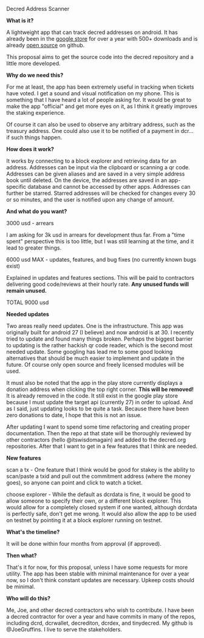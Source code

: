 Decred Address Scanner

**What is it?**

A lightweight app that can track decred addresses on android. It has already been in the [google store](https://play.google.com/store/apps/details?id=com.joegruff.decredaddressscanner) for over a year with 500+ downloads and is already [open source](https://github.com/JoeGruffins/dcraddrscanner) on github.

This proposal aims to get the source code into the decred repository and a little more developed.

**Why do we need this?**

For me at least, the app has been extremely useful in tracking when tickets have voted. I get a sound and visual notification on my phone. This is something that I have heard a lot of people asking for. It would be great to make the app "official" and get more eyes on it, as I think it greatly improves the staking experience.

Of course it can also be used to observe any arbitrary address, such as the treasury address. One could also use it to be notified of a payment in dcr... if such things happen.

**How does it work?**

It works by connecting to a block explorer and retrieving data for an address. Addresses can be input via the clipboard or scanning a qr code. Addresses can be given aliases and are saved in a very simple address book until deleted. On the device, the addresses are saved in an app-specific database and cannot be accessed by other apps. Addresses can further be starred. Starred addresses will be checked for changes every 30 or so minutes, and the user is notified upon any change of amount.

**And what do you want?**

3000 usd - arrears

I am asking for 3k usd in arrears for development thus far. From a "time spent" perspective this is too little, but I was still learning at the time, and it lead to greater things.

6000 usd MAX - updates, features, and bug fixes (no currently known bugs exist)

Explained in updates and features sections. This will be paid to contractors delivering good code/reviews at their hourly rate. **Any unused funds will remain unused.**

TOTAL 9000 usd

**Needed updates**

Two areas really need updates. One is the infrastructure. This app was originally built for android 27 (I believe) and now android is at 30. I recently tried to update and found many things broken. Perhaps the biggest barrier to updating is the rather hackish qr code reader, which is the second most needed update. Some googling has lead me to some good looking alternatives that should be much easier to implement and update in the future. Of course only open source and freely licensed modules will be used.

It must also be noted that the app in the play store currently displays a donation address when clicking the top right corner. **This will be removed!** It is already removed in the code. It still exist in the google play store because I must update the target api (currently 27) in order to upload. And as I said, just updating looks to be quite a task. Because there have been zero donations to date, I hope that this is not an issue.

After updating I want to spend some time refactoring and creating proper documentation. Then the repo at that state will be thoroughly reviewed by other contractors (hello @itswisdomagain) and added to the decred.org repositories. After that I want to get in a few features that I think are needed.

**New features**

scan a tx - One feature that I think would be good for stakey is the ability to scan/paste a txid and pull out the commitment address (where the money goes), so anyone can point and click to watch a ticket.

choose explorer - While the default as dcrdata is fine, it would be good to allow someone to specify their own, or a different block explorer. This would allow for a completely closed system if one wanted, although dcrdata is perfectly safe, don't get me wrong. It would also allow the app to be used on testnet by pointing it at a block explorer running on testnet.

**What's the timeline?**

It will be done within four months from approval  (if approved).

**Then what?**

That's it for now, for this proposal, unless I have some requests for more utility. The app has been stable with minimal maintenance for over a year now, so I don't think constant updates are necessary. Upkeep costs should be minimal.

**Who will do this?**

Me, Joe, and other decred contractors who wish to contribute. I have been a decred contractor for over a year and have commits in many of the repos, including dcrd, dcrwallet, decrediton, dcrdex, and tinydecred. My github is @JoeGruffins. I live to serve the stakeholders.